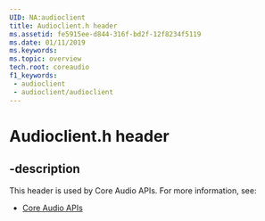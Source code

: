 ```yaml
---
UID: NA:audioclient
title: Audioclient.h header
ms.assetid: fe5915ee-d844-316f-bd2f-12f8234f5119
ms.date: 01/11/2019
ms.keywords: 
ms.topic: overview
tech.root: coreaudio
f1_keywords:
 - audioclient
 - audioclient/audioclient
---
```


# Audioclient.h header


## -description

This header is used by Core Audio APIs. For more information, see:

- [Core Audio APIs](../_coreaudio/index.md)

